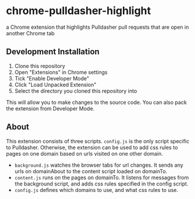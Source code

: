 # chrome-pulldasher-highlight

a Chrome extension that highlights Pulldasher pull requests that are open in another Chrome tab

## Development Installation

1. Clone this repository
2. Open "Extensions" in Chrome settings
3. Tick "Enable Developer Mode"
4. Click "Load Unpacked Extension"
5. Select the directory you cloned this repository into

This will allow you to make changes to the source code. You can also pack the extension from Developer Mode.

## About

This extension consists of three scripts. `config.js` is the only script specific to Pulldasher. Otherwise, the extension can be used to add css rules to pages on one domain based on urls visited on one other domain.

* `background.js` watches the browser tabs for url changes. It sends any urls on domainAbout to the content script loaded on domainTo.
* `content.js` runs on the pages on domainTo. It listens for messages from the background script, and adds css rules specified in the config script.
* `config.js` defines which domains to use, and what css rules to use.

